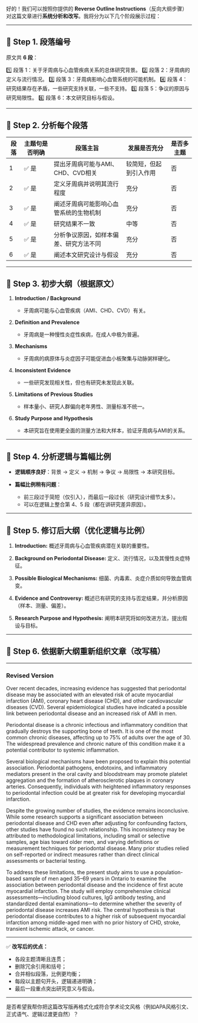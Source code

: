 好的！我们可以按照你提供的 **Reverse Outline Instructions**（反向大纲步骤）对这篇文章进行**系统分析和改写**。我将分为以下几个阶段展示过程：

---

## 🧩 Step 1. 段落编号

原文共 **6 段**：

1️⃣ 段落 1：关于牙周病与心血管疾病关系的总体研究背景。
2️⃣ 段落 2：牙周病的定义与流行情况。
3️⃣ 段落 3：牙周病影响心血管系统的可能机制。
4️⃣ 段落 4：研究结果存在矛盾，一些研究支持关联，一些不支持。
5️⃣ 段落 5：争议的原因与研究局限性。
6️⃣ 段落 6：本文研究目标与假设。

---

## 🧩 Step 2. 分析每个段落

| 段落 | 主题句是否明确 | 段落主旨                  | 发展是否充分      | 是否多主题 |
| -- | ------- | --------------------- | ----------- | ----- |
| 1  | ✅ 是     | 提出牙周病可能与AMI、CHD、CVD相关 | 较简短，但起到引入作用 | 否     |
| 2  | ✅ 是     | 定义牙周病并说明其流行程度         | 充分          | 否     |
| 3  | ✅ 是     | 阐述牙周病可能影响心血管系统的生物机制   | 充分          | 否     |
| 4  | ✅ 是     | 研究结果不一致               | 中等          | 否     |
| 5  | ✅ 是     | 分析争议原因，如样本偏差、研究方法不同   | 充分          | 否     |
| 6  | ✅ 是     | 阐述本文研究设计与假设           | 充分          | 否     |

---

## 🧩 Step 3. 初步大纲（根据原文）

1. **Introduction / Background**

   * 牙周病可能与心血管疾病（AMI、CHD、CVD）有关。

2. **Definition and Prevalence**

   * 牙周病是一种慢性炎症性疾病，在成人中极为普遍。

3. **Mechanisms**

   * 牙周病的病原体与炎症因子可能促进血小板聚集与动脉粥样硬化。

4. **Inconsistent Evidence**

   * 一些研究发现相关性，但也有研究未发现此关联。

5. **Limitations of Previous Studies**

   * 样本量小、研究人群偏向老年男性、测量标准不统一。

6. **Study Purpose and Hypothesis**

   * 本研究旨在使用更全面的测量方法和大样本，验证牙周病与AMI的关系。

---

## 🧩 Step 4. 分析逻辑与篇幅比例

* **逻辑顺序良好**：背景 → 定义 → 机制 → 争议 → 局限性 → 本研究目标。
* **篇幅比例稍有问题**：

  * 前三段过于简短（仅引入），而最后一段过长（研究设计细节太多）。
  * 可以在逻辑上整合第 4、5 段（都在讲研究差异原因）。

---

## 🧩 Step 5. 修订后大纲（优化逻辑与比例）

1. **Introduction:**
   概述牙周病与心血管疾病潜在关联的重要性。

2. **Background on Periodontal Disease:**
   定义、流行情况，以及其慢性炎症特征。

3. **Possible Biological Mechanisms:**
   细菌、内毒素、炎症介质如何导致血管病变。

4. **Evidence and Controversy:**
   概述已有研究的支持与否定结果，并分析原因（样本、测量、偏差）。

5. **Research Purpose and Hypothesis:**
   阐明本研究将如何改进方法，提出假设与目标。

---

## 🧩 Step 6. 依据新大纲重新组织文章（改写稿）

---

### **Revised Version**

Over recent decades, increasing evidence has suggested that periodontal disease may be associated with an elevated risk of acute myocardial infarction (AMI), coronary heart disease (CHD), and other cardiovascular diseases (CVD). Several epidemiological studies have indicated a possible link between periodontal disease and an increased risk of AMI in men.

Periodontal disease is a chronic infectious and inflammatory condition that gradually destroys the supporting bone of teeth. It is one of the most common chronic diseases, affecting up to 75% of adults over the age of 30. The widespread prevalence and chronic nature of this condition make it a potential contributor to systemic inflammation.

Several biological mechanisms have been proposed to explain this potential association. Periodontal pathogens, endotoxins, and inflammatory mediators present in the oral cavity and bloodstream may promote platelet aggregation and the formation of atherosclerotic plaques in coronary arteries. Consequently, individuals with heightened inflammatory responses to periodontal infection could be at greater risk for developing myocardial infarction.

Despite the growing number of studies, the evidence remains inconclusive. While some research supports a significant association between periodontal disease and CHD even after adjusting for confounding factors, other studies have found no such relationship. This inconsistency may be attributed to methodological limitations, including small or selective samples, age bias toward older men, and varying definitions or measurement techniques for periodontal disease. Many prior studies relied on self-reported or indirect measures rather than direct clinical assessments or bacterial testing.

To address these limitations, the present study aims to use a population-based sample of men aged 35–69 years in Ontario to examine the association between periodontal disease and the incidence of first acute myocardial infarction. The study will employ comprehensive clinical assessments—including blood cultures, IgG antibody testing, and standardized dental examinations—to determine whether the severity of periodontal disease increases AMI risk. The central hypothesis is that periodontal disease contributes to a higher risk of subsequent myocardial infarction among middle-aged men with no prior history of CHD, stroke, transient ischemic attack, or cancer.

---

✅ **改写后的优点：**

* 各段主题清晰且连贯；
* 删除冗余引用和括号；
* 合并相似段落，比例更均衡；
* 每段以主题句开头，逻辑递进明确；
* 最后一段重点突出研究意义与假设。

---

是否希望我帮你把这篇改写版再格式化成符合学术论文风格（例如APA风格引文、正式语气、逻辑过渡更自然）？
